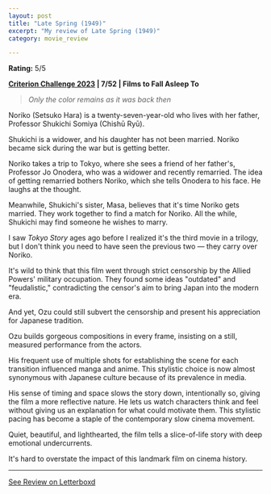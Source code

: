 ```yaml
---
layout: post
title: "Late Spring (1949)"
excerpt: "My review of Late Spring (1949)"
category: movie_review

---
```


**Rating:** 5/5

<b><a href="https://boxd.it/pXW6q/detail">Criterion Challenge 2023</a> | 7/52 | Films to Fall Asleep To</b>

<blockquote><i>Only the color remains as it was back then</i></blockquote>

Noriko (Setsuko Hara) is a twenty-seven-year-old who lives with her father, Professor Shukichi Somiya (Chishū Ryū). 

Shukichi is a widower, and his daughter has not been married. Noriko became sick during the war but is getting better.

Noriko takes a trip to Tokyo, where she sees a friend of her father's, Professor Jo Onodera, who was a widower and recently remarried. The idea of getting remarried bothers Noriko, which she tells Onodera to his face. He laughs at the thought.

Meanwhile, Shukichi's sister, Masa, believes that it's time Noriko gets married. They work together to find a match for Noriko. All the while, Shukichi may find someone he wishes to marry.

I saw <i>Tokyo Story</i> ages ago before I realized it's the third movie in a trilogy, but I don't think you need to have seen the previous two — they carry over Noriko.

It's wild to think that this film went through strict censorship by the Allied Powers' military occupation. They found some ideas "outdated" and "feudalistic," contradicting the censor's aim to bring Japan into the modern era.

And yet, Ozu could still subvert the censorship and present his appreciation for Japanese tradition.

Ozu builds gorgeous compositions in every frame, insisting on a still, measured performance from the actors.

His frequent use of multiple shots for establishing the scene for each transition influenced manga and anime. This stylistic choice is now almost synonymous with Japanese culture because of its prevalence in media. 

His sense of timing and space slows the story down, intentionally so, giving the film a more reflective nature. He lets us watch characters think and feel without giving us an explanation for what could motivate them. This stylistic pacing has become a staple of the contemporary slow cinema movement.

Quiet, beautiful, and lighthearted, the film tells a slice-of-life story with deep emotional undercurrents.

It's hard to overstate the impact of this landmark film on cinema history.

<hr>

[See Review on Letterboxd](https://boxd.it/56R6v5)
